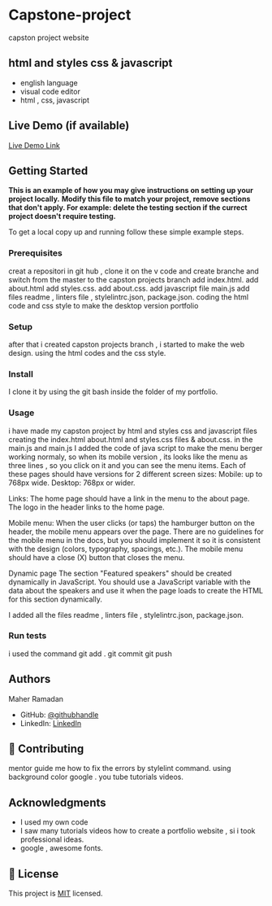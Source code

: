 # Capstone-project
capston project website
## html and styles css & javascript

- english language
- visual code editor
- html , css, javascript

## Live Demo (if available)

[Live Demo Link](https://www.loom.com/share/404dfb258692414d9e5bccc10b82129f)



## Getting Started

**This is an example of how you may give instructions on setting up your project locally.**
**Modify this file to match your project, remove sections that don't apply. For example: delete the testing section if the currect project doesn't require testing.**


To get a local copy up and running follow these simple example steps.

### Prerequisites
creat a repositori in git hub , clone it on the v code and create branche and switch from the master to the capston projects branch
add index.html.
add about.html
add styles.css.
add about.css.
add javascript file main.js
add  files readme , linters file , stylelintrc.json, package.json.
coding the html code and css style to make the desktop version portfolio


### Setup
after that i created capston projects branch  , i started to make the web design.
using the html codes and the css style.

### Install
I clone it by using the git bash inside the folder of my portfolio.
### Usage
i have made my capston project by html and styles css and javascript files  creating the index.html about.html  and styles.css files & about.css.
in the main.js and main.js I added the code of java script to make the menu berger  working normaly, so when its mobile version , its looks like the menu as three lines , so you click on it and you can see the menu items.
Each of these pages should have versions for 2 different screen sizes:
Mobile: up to 768px wide.
Desktop: 768px or wider.

Links:
The home page should have a link in the menu to the about page.
The logo in the header links to the home page.

Mobile menu:
When the user clicks (or taps) the hamburger button on the header, the mobile menu appears over the page.
There are no guidelines for the mobile menu in the docs, but you should implement it so it is consistent with the design (colors, typography, spacings, etc.).
The mobile menu should have a close (X) button that closes the menu.

Dynamic page
The section "Featured speakers" should be created dynamically in JavaScript.
You should use a JavaScript variable with the data about the speakers and use it when the page loads to create the HTML for this section dynamically.

I added all the files readme , linters file , stylelintrc.json, package.json.
### Run tests
i used the command git add .
git commit
git push

## Authors

Maher Ramadan

- GitHub: [@githubhandle](https://github.com/maherramadan78/Capstone-project)
- LinkedIn: [LinkedIn](https://www.linkedin.com/in/maher-ramadan-655623a4/)


## 🤝 Contributing

mentor guide me how to fix the errors by stylelint command.
using background color 
google .
you tube tutorials videos. 

## Acknowledgments

- I used my own code
- I saw many tutorials videos how to create a portfolio website , si i took  professional ideas.
- google , awesome fonts.

## 📝 License

This project is [MIT](./LICENSE) licensed.


